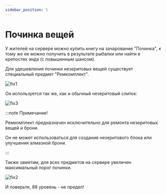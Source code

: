 ```yaml
---
sidebar_position: 5
---
```


# Починка вещей

У жителей на сервере можно купить книгу на зачарование "Починка", к тому же ее можно получить в результате рыбалки или найти в крепостях энда (с повышенным шансом).

Для удешевления починки незеритовых вещей существует специальный предмет "Ремкомплект".

![fix1](/features/fix1.png)

Он используется так же, как и обычный незеритовый слиток:

![fix3](/features/fix3.png)

:::note Примечание!

Ремкомплект предназначен исключительно для ремонта незеритовых вещей и брони.

Он не может использоваться для создания незеритового блока или улучшения алмазной брони.

:::

Также заметим, для всех предметов на сервере увеличен максимальный порог починки.

![fix2](/features/fix2.png)

И поверьте, 88 уровень - не предел!